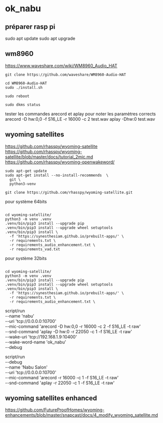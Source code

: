 # ok_nabu

## préparer rasp pi

sudo apt update
sudo apt upgrade

## wm8960

https://www.waveshare.com/wiki/WM8960_Audio_HAT
```code bash
git clone https://github.com/waveshare/WM8960-Audio-HAT
```
```code bash
cd WM8960-Audio-HAT
sudo ./install.sh 
```
```code bash
sudo reboot
```
```code bash
sudo dkms status
```
tester les commandes arecord et aplay pour noter les paramètres corrects
arecord -D hw:0,0 -f S16_LE -r 16000 -c 2 test.wav
aplay -Dhw:0 test.wav

## wyoming satellites
https://github.com/rhasspy/wyoming-satellite
https://github.com/rhasspy/wyoming-satellite/blob/master/docs/tutorial_2mic.md
https://github.com/rhasspy/wyoming-openwakeword/

```code bash
sudo apt-get update
sudo apt-get install --no-install-recommends  \
  git \
  python3-venv
```

```code bash
git clone https://github.com/rhasspy/wyoming-satellite.git
```

pour système 64bits

```code bash

cd wyoming-satellite/
python3 -m venv .venv
.venv/bin/pip3 install --upgrade pip
.venv/bin/pip3 install --upgrade wheel setuptools
.venv/bin/pip3 install \
  -f 'https://synesthesiam.github.io/prebuilt-apps/' \
  -r requirements.txt \
  -r requirements_audio_enhancement.txt \
  -r requirements_vad.txt
```
pour système 32bits
```code bash

cd wyoming-satellite/
python3 -m venv .venv
.venv/bin/pip3 install --upgrade pip
.venv/bin/pip3 install --upgrade wheel setuptools
.venv/bin/pip3 install \
  -f 'https://synesthesiam.github.io/prebuilt-apps/' \
  -r requirements.txt \
  -r requirements_audio_enhancement.txt \
```
script/run  \
--name 'nabu' \
--uri 'tcp://0.0.0.0:10700'  \
--mic-command 'arecord -D hw:0,0 -r 16000 -c 2 -f S16_LE -t raw'  \
--snd-command 'aplay -D hw:0 -r 22050 -c 1 -f S16_LE -t raw' \
--wake-uri 'tcp://192.168.1.9:10400' \
--wake-word-name 'ok_nabu' \
--debug


script/run \
  --debug \
  --name 'Nabu Salon' \
  --uri 'tcp://0.0.0.0:10700' \
  --mic-command 'arecord -r 16000 -c 1 -f S16_LE -t raw' \
  --snd-command 'aplay -r 22050 -c 1 -f S16_LE -t raw'

## wyoming satellites enhanced


https://github.com/FutureProofHomes/wyoming-enhancements/blob/master/snapcast/docs/4_modify_wyoming_satellite.md
